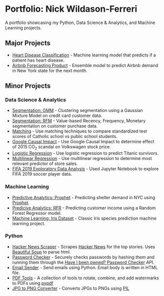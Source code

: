 # Portfolio: Nick Wildason-Ferreri
A portfolio showcasing my Python, Data Science & Analytics, and Machine Learning projects.

## Major Projects
* [Heart Disease Classification](https://github.com/nwferreri/heart-disease-classification) - Machine learning model that predicts if a patient has heart disease.
* [Airbnb Forecasting Product](https://github.com/nwferreri/airbnb-forecasting) - Ensemble model to predict Airbnb demand in New York state for the next month.

## Minor Projects
### Data Science & Analytics
* [Segmentation: GMM](https://github.com/nwferreri/segmentation-gmm) - Clustering segmentation using a Gaussian Mixture Model on credit card customer data.
* [Segmentation: RFM](https://github.com/nwferreri/segmentation-rfm) - Value-based Recency, Frequency, Monetary segmentation on customer purchase data.
* [Matching](https://github.com/nwferreri/matching) - Use matching techniques to compare standardized test scores of Catholic school vs public school students.
* [Google Causal Impact](https://github.com/nwferreri/google-causal-impact) - Use Google Causal Impact to determine effect of 2015 CO<sub>2</sub> scandal on Volkswagen stock price.
* [Logistic Regression](https://github.com/nwferreri/logistic-regression) - Use logistic regression to predict Titanic survivors.
* [Multilinear Regression](https://github.com/nwferreri/multilinear-regression) - Use multilinear regression to determine most relevant predictor of store sales.
* [FIFA 2019 Exploratory Data Analysis](https://github.com/nwferreri/fifa19-eda) - Used Jupyter Notebook to explore FIFA 2019 soccer player data.

### Machine Learning
* [Predictive Analytics: Prophet](https://github.com/nwferreri/predictive-analytics-prophet) - Predicting shelter demand in NYC using [Prophet](https://facebook.github.io/prophet/docs/installation.html).
* [Predicive Analytics: RFR](https://github.com/nwferreri/predictive-analytics-RFR) - Predicting customer income using a Random Forest Regressor model.
* [Machine Learning: Iris Dataset](https://github.com/nwferreri/ml-iris) - Classic Iris species prediction machine learning project.

### Python
* [Hacker News Scraper](https://github.com/nwferreri/hacker-news-scraper) - Scrapes [Hacker News](https://news.ycombinator.com/news) for the top stories. Uses [Beautiful Soup](https://www.crummy.com/software/BeautifulSoup/bs4/doc/) to parse html.
* [Password Checker](https://github.com/nwferreri/password-checker) - Securely checks passwords by hashing them and running them through the [Have I been pwned? Password Checker](https://haveibeenpwned.com/Passwords) API.
* [Email Sender](https://github.com/nwferreri/email-sender) - Send emails using Python.  Email body is written in HTML file.
* [PDF Tools](https://github.com/nwferreri/PDF-tools) - A collection of tools to rotate, combine, and add watermarks to PDFs using [pypdf](https://pypi.org/project/pypdf/)
* [JPG to PNG Converter](https://github.com/nwferreri/JPG-to-PNG-converter) - Converts JPGs to PNGs using [PIL](https://pillow.readthedocs.io/en/stable/)
